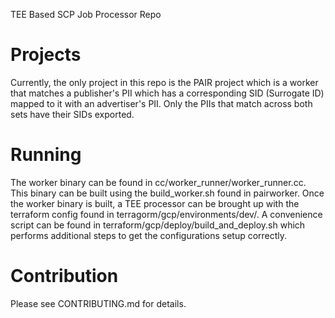 TEE Based SCP Job Processor Repo

# Projects

Currently, the only project in this repo is the PAIR project which is a worker that matches a publisher's PII which has a corresponding SID (Surrogate ID) mapped to it with an advertiser's PII. Only the PIIs that match across both sets have their SIDs exported.

# Running

The worker binary can be found in cc/worker_runner/worker_runner.cc. This binary can be built using the build_worker.sh found in pairworker.
Once the worker binary is built, a TEE processor can be brought up with the terraform config found in terragorm/gcp/environments/dev/. A convenience script can be found in terraform/gcp/deploy/build_and_deploy.sh which performs additional steps to get the configurations setup correctly.

# Contribution

Please see CONTRIBUTING.md for details.
